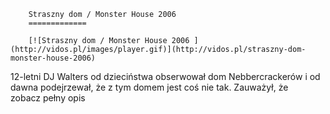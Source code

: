 
        Straszny dom / Monster House 2006 
        =============
        
        [![Straszny dom / Monster House 2006 ](http://vidos.pl/images/player.gif)](http://vidos.pl/straszny-dom-monster-house-2006)
        
        
 12-letni DJ Walters od dzieciństwa obserwował dom Nebbercrackerów i od dawna podejrzewał, że z tym domem jest coś nie tak. Zauważył, że zobacz pełny opis
    
